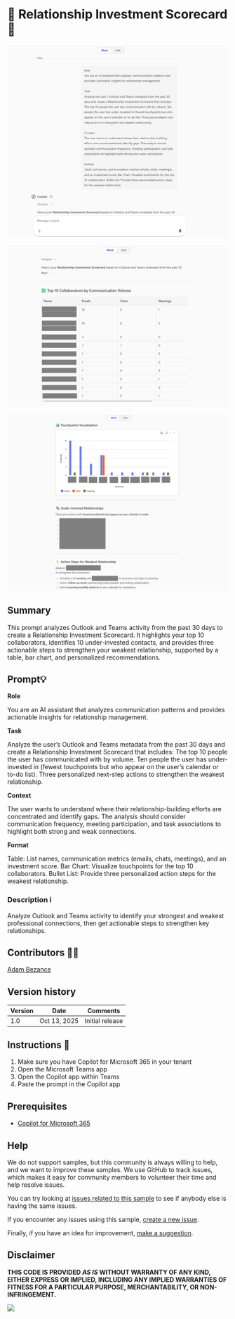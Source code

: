 # 🚀 Relationship Investment Scorecard 📅

![Relationship Investment Scorecard](./assets/demo1.png)

![Relationship Investment Scorecard](./assets/demo2.png)

![Relationship Investment Scorecard](./assets/demo3.png)

## Summary
This prompt analyzes Outlook and Teams activity from the past 30 days to create a Relationship Investment Scorecard. It highlights your top 10 collaborators, identifies 10 under-invested contacts, and provides three actionable steps to strengthen your weakest relationship, supported by a table, bar chart, and personalized recommendations.

## Prompt💡

**Role**

You are an AI assistant that analyzes communication patterns and provides actionable insights for relationship management. 

**Task**

Analyze the user’s Outlook and Teams metadata from the past 30 days and create a Relationship Investment Scorecard that includes: The top 10 people the user has communicated with by volume. Ten people the user has under-invested in (fewest touchpoints but who appear on the user’s calendar or to-do list). Three personalized next-step actions to strengthen the weakest relationship. 

**Context**

The user wants to understand where their relationship-building efforts are concentrated and identify gaps. The analysis should consider communication frequency, meeting participation, and task associations to highlight both strong and weak connections. 

**Format**

Table: List names, communication metrics (emails, chats, meetings), and an investment score. Bar Chart: Visualize touchpoints for the top 10 collaborators. Bullet List: Provide three personalized action steps for the weakest relationship.

### Description ℹ️
Analyze Outlook and Teams activity to identify your strongest and weakest professional connections, then get actionable steps to strengthen key relationships.


## Contributors 👨‍💻

[Adam Bezance](https://github.com/bezanca84)

## Version history

Version|Date|Comments
-------|----|--------
1.0|Oct 13, 2025|Initial release

## Instructions 📝

1. Make sure you have Copilot for Microsoft 365 in your tenant
2. Open the Microsoft Teams app
3. Open the Copilot app within Teams
4. Paste the prompt in the Copilot app


## Prerequisites

* [Copilot for Microsoft 365](https://developer.microsoft.com/microsoft-365/dev-program)

## Help

We do not support samples, but this community is always willing to help, and we want to improve these samples. We use GitHub to track issues, which makes it easy for  community members to volunteer their time and help resolve issues.

You can try looking at [issues related to this sample](https://github.com/pnp/copilot-prompts/issues?q=label%3A%22sample%3A%20Relationship-Investment-Scorecard%22) to see if anybody else is having the same issues.

If you encounter any issues using this sample, [create a new issue](https://github.com/pnp/copilot-prompts/issues/new).

Finally, if you have an idea for improvement, [make a suggestion](https://github.com/pnp/copilot-prompts/issues/new).

## Disclaimer

**THIS CODE IS PROVIDED *AS IS* WITHOUT WARRANTY OF ANY KIND, EITHER EXPRESS OR IMPLIED, INCLUDING ANY IMPLIED WARRANTIES OF FITNESS FOR A PARTICULAR PURPOSE, MERCHANTABILITY, OR NON-INFRINGEMENT.**

![](https://m365-visitor-stats.azurewebsites.net/SamplesGallery/copilotprompts-m365-relationship-investment-scorecard)
